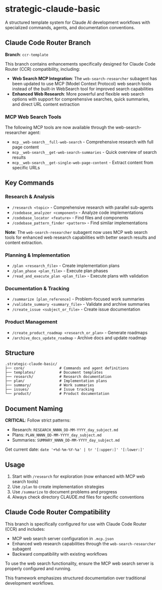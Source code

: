 # strategic-claude-basic

A structured template system for Claude AI development workflows with specialized commands, agents, and documentation conventions.

## Claude Code Router Branch

**Branch**: `ccr-template`

This branch contains enhancements specifically designed for Claude Code Router (CCR) compatibility, including:

- **Web Search MCP Integration**: The `web-search-researcher` subagent has been updated to use MCP (Model Context Protocol) web search tools instead of the built-in WebSearch tool for improved search capabilities
- **Enhanced Web Research**: More powerful and flexible web search options with support for comprehensive searches, quick summaries, and direct URL content extraction

### MCP Web Search Tools

The following MCP tools are now available through the web-search-researcher agent:
- `mcp__web-search__full-web-search` - Comprehensive research with full page content
- `mcp__web-search__get-web-search-summaries` - Quick overview of search results  
- `mcp__web-search__get-single-web-page-content` - Extract content from specific URLs

## Key Commands

### Research & Analysis
- `/research <topic>` - Comprehensive research with parallel sub-agents
- `/codebase_analyzer <component>` - Analyze code implementations 
- `/codebase_locator <feature>` - Find files and components
- `/codebase_pattern_finder <pattern>` - Find similar implementations

**Note**: The `web-search-researcher` subagent now uses MCP web search tools for enhanced web research capabilities with better search results and content extraction.

### Planning & Implementation
- `/plan <research_file>` - Create implementation plans
- `/plan_phase <plan_file>` - Execute plan phases
- `/read_and_execute_plan <plan_file>` - Execute plans with validation

### Documentation & Tracking
- `/summarize [plan_reference]` - Problem-focused work summaries
- `/validate_summary <summary_file>` - Validate and archive summaries
- `/create_issue <subject_or_file>` - Create issue documentation

### Product Management
- `/create_product_roadmap <research_or_plan>` - Generate roadmaps
- `/archive_docs_update_roadmap` - Archive docs and update roadmap

## Structure

```
.strategic-claude-basic/
├── core/                # Commands and agent definitions
├── templates/           # Document templates
├── research/            # Research documentation
├── plan/                # Implementation plans
├── summary/             # Work summaries
├── issues/              # Issue tracking
└── product/             # Product documentation
```

## Document Naming

**CRITICAL**: Follow strict patterns:
- Research: `RESEARCH_NNNN_DD-MM-YYYY_day_subject.md`
- Plans: `PLAN_NNNN_DD-MM-YYYY_day_subject.md`
- Summaries: `SUMMARY_NNNN_DD-MM-YYYY_day_subject.md`

Get current date: `date '+%d-%m-%Y-%a' | tr '[:upper:]' '[:lower:]'`

## Usage

1. Start with `/research` for exploration (now enhanced with MCP web search tools)
2. Use `/plan` to create implementation strategies
3. Use `/summarize` to document problems and progress
4. Always check directory CLAUDE.md files for specific conventions

## Claude Code Router Compatibility

This branch is specifically configured for use with Claude Code Router (CCR) and includes:
- MCP web search server configuration in `.mcp.json`
- Enhanced web research capabilities through the `web-search-researcher` subagent
- Backward compatibility with existing workflows

To use the web search functionality, ensure the MCP web search server is properly configured and running.

This framework emphasizes structured documentation over traditional development workflows.